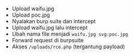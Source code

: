 - Upload waifu.jpg
- Upload poc.jpg
- Nyalakan burp suite dan intercept
- Upload waifu.jpg lalu intercept
- Ubah nama file menjadi `waifu.jpg svg:poc.jpg`
- Forward request di burpsuite
- Akses `/uploads/rce.php` (tergantung payload)